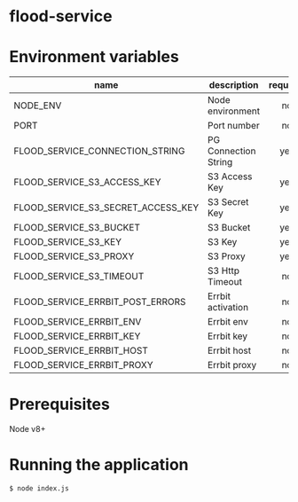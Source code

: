 # flood-service

# Environment variables
| name     | description      | required | default |            valid            | notes |
|----------|------------------|:--------:|---------|:---------------------------:|-------|
| NODE_ENV | Node environment |    no    |development| development,test,production |       |
| PORT     | Port number      |    no    | 3000    |                             |       |
| FLOOD_SERVICE_CONNECTION_STRING | PG Connection String |    yes    |         |  |       |
| FLOOD_SERVICE_S3_ACCESS_KEY     | S3 Access Key      |    yes    |     | |       |
| FLOOD_SERVICE_S3_SECRET_ACCESS_KEY | S3 Secret Key |    yes    |         |  |       |
| FLOOD_SERVICE_S3_BUCKET     | S3 Bucket      |    yes    |     ||       |
| FLOOD_SERVICE_S3_KEY | S3 Key |    yes    |         |  |       |
| FLOOD_SERVICE_S3_PROXY     | S3 Proxy      |    yes    |     ||       |
| FLOOD_SERVICE_S3_TIMEOUT     | S3 Http Timeout      |    no    | 10000 (10s)    ||       |
| FLOOD_SERVICE_ERRBIT_POST_ERRORS | Errbit activation |    no    |   true, false   |  |       |
| FLOOD_SERVICE_ERRBIT_ENV     | Errbit env      |    no    |     ||       |
| FLOOD_SERVICE_ERRBIT_KEY | Errbit key |    no    |         |  |       |
| FLOOD_SERVICE_ERRBIT_HOST     | Errbit host      |    no    |     ||       |
| FLOOD_SERVICE_ERRBIT_PROXY  | Errbit proxy |    no    | ''    ||       |

# Prerequisites

Node v8+

# Running the application

`$ node index.js`
